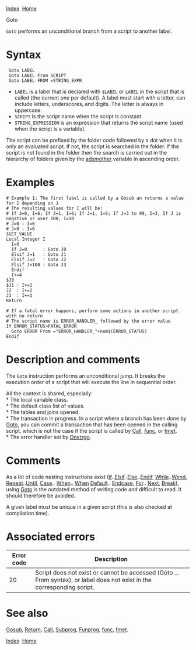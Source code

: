 [Index](index.html)  [Home](getting-started_home.html)

Goto

`Goto` performs an unconditional branch from a script to another label.

# Syntax

```
 Goto LABEL
 Goto LABEL From SCRIPT
 Goto LABEL FROM =STRING_EXPR
```

* `LABEL` is a label that is declared with `$LABEL` or `LABEL` in the script that is called (the current one per default). A label must start with a letter, can include letters, underscores, and digits. The letter is always in uppercase.
* `SCRIPT` is the script name when the script is constant.
* `STRING_EXPRESSION` is an expression that returns the script name (used when the script is a variable).

The script can be prefixed by the folder code followed by a dot when it is only an evaluated script. If not, the script is searched in the folder. If the script is not found in the folder then the search is carried out in the hierarchy of folders given by the [adxmother](4gl_adxmother.html) variable in ascending order.

# Examples

```
# Example 1: The first label is called by a Gosub an returns a value for I depending on J
# The resulting values for I will be:
# If J=0, I=6; If J=1, I=6; If J=1, I=5; If J=3 to 99, I=3, If J is negative or over 100, I=10
# J=0 : I=6
# J=0 : I=6
$GET_VALUE
Local Integer I
  I=0
  If J=0      : Goto J0
  Elsif J=1   : Goto J1
  Elsif J=2   : Goto J2
  Elsif J<100 : Goto J3
  Endif
  I+=4
$J0
$J1 : I+=1
J2  : I+=2
J3  : I+=3
Return

# If a fatal error happens, perform some actions in another script with no return
# The script name is ERROR_HANDLER_ followed by the error value
If ERROR_STATUS>FATAL_ERROR
  Goto ERROR From ="ERROR_HANDLER_"+num$(ERROR_STATUS)
Endif
```

# Description and comments

The `Goto` instruction performs an unconditional jump. It breaks the execution order of a script that will execute the line in sequential order.

All the context is shared, especially:  
\* The local variable class.  
\* The default class list of values.  
\* The tables and joins opened.  
\* The transaction in progress. In a script where a branch has been done by [Goto](4gl_goto.html), you can commit a transaction that has been opened in the calling script, which is not the case if the script is called by [Call](4gl_call.html), [func](4gl_func.html), or [fmet](4gl_fmet.html).  
\* The error handler set by [Onerrgo](4gl_onerrgo.html).

# Comments

As a lot of code nesting instructions exist ([If](4gl_if.html)..[Elsif](4gl_elsif.html)..[Else](4gl_else.html)..[Endif](4gl_endif.html), [While](4gl_while.html)..[Wend](4gl_wend.html), [Repeat](4gl_repeat.html)..[Until](4gl_until.html), [Case](4gl_case.html).. [When](4gl_when.html).. [When](4gl_when.html) [Default](4gl_default.html).. [Endcase](4gl_endcase.html), [For](4gl_for.html).. [Next](4gl_next.html), [Break](4gl_break.html)), using [Goto](4gl_goto.html) is the outdated method of writing code and difficult to read. It should therefore be avoided.

A given label must be unique in a given script (this is also checked at compilation time).

# Associated errors

| Error code | Description |
| --- | --- |
| 20 | Script does not exist or cannot be accessed (Goto ... From syntax), or label does not exist in the corresponding script. |

# See also

[Gosub](4gl_gosub.html), [Return](4gl_return.html), [Call](4gl_call.html), [Subprog](4gl_subprog.html), [Funprog](4gl_funprog.html), [func](4gl_func.html), [fmet](4gl_fmet.html).

  

[Index](index.html)  [Home](getting-started_home.html)
